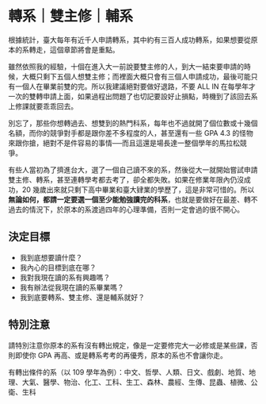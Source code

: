 # 轉系｜雙主修｜輔系

根據統計，臺大每年有近千人申請轉系，其中約有三百人成功轉系，如果想要從原本的系轉走，這個章節將會是重點。

雖然依照我的經驗，十個在進入大一前說要雙主修的人，到大一結束要申請的時候，大概只剩下五個人想雙主修；而裡面大概只會有三個人申請成功，最後可能只有一個人在畢業前雙的完。所以我建議絕對要做好退路，不要 ALL IN 在每學年才一次的雙轉申請上面，如果過程出問題了也切記要設好止損點，時機到了該回去系上修課就要乖乖回去。

別忘了，那些你想轉過去、想雙到的熱門科系，每年也不過就開了個位數或十幾個名額，而你的競爭對手都是跟你差不多程度的人，甚至還有一些 GPA 4.3 的怪物來跟你搶，絕對不是件容易的事情──而且這還是場長達一整個學年的馬拉松競爭。

有些人當初為了擠進台大，選了一個自己讀不來的系，然後從大一就開始嘗試申請雙主修、轉系，甚至連轉學考都去考了，卻全都失敗。如果在修業年限內仍沒成功，20 幾歲出來就只剩下高中畢業和臺大肄業的學歷了，這是非常可惜的。所以 **無論如何，都請一定要選一個至少能勉強讀完的科系**，也就是要做好在最差、轉不過去的情況下，於原本的系渡過四年的心理準備，否則一定會過的很不開心。

## 決定目標

- 我到底想要讀什麼？
- 我內心的目標到底在哪？
- 我對我現在讀的系有興趣嗎？
- 我有辦法從我現在讀的系畢業嗎？
- 我到底要轉系、雙主修、還是輔系就好？

## 特別注意

請特別注意你原本的系有沒有轉出規定，像是一定要修完大一必修或是某些課，否則即使你 GPA 再高、或是轉系考考的再優秀，原本的系也不會讓你走。

有轉出條件的系（以 109 學年為例）：中文、哲學、人類、日文、戲劇、地質、地理、大氣、醫學、物治、化工、工科、生工、森林、農經、生傳、昆蟲、植微、公衛、生科
